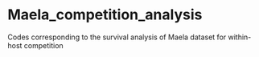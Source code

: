 # Maela_competition_analysis
Codes corresponding to the survival analysis of Maela dataset for within-host competition
